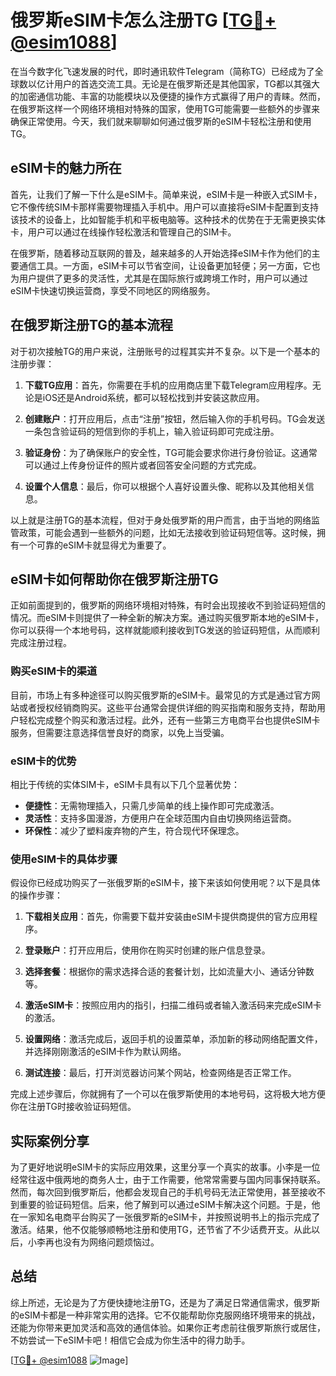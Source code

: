 # 俄罗斯eSIM卡怎么注册TG [[TG💪+ @esim1088](https://t.me/s/esim1088)]

在当今数字化飞速发展的时代，即时通讯软件Telegram（简称TG）已经成为了全球数以亿计用户的首选交流工具。无论是在俄罗斯还是其他国家，TG都以其强大的加密通信功能、丰富的功能模块以及便捷的操作方式赢得了用户的青睐。然而，在俄罗斯这样一个网络环境相对特殊的国家，使用TG可能需要一些额外的步骤来确保正常使用。今天，我们就来聊聊如何通过俄罗斯的eSIM卡轻松注册和使用TG。

## eSIM卡的魅力所在

首先，让我们了解一下什么是eSIM卡。简单来说，eSIM卡是一种嵌入式SIM卡，它不像传统SIM卡那样需要物理插入手机中。用户可以直接将eSIM卡配置到支持该技术的设备上，比如智能手机和平板电脑等。这种技术的优势在于无需更换实体卡，用户可以通过在线操作轻松激活和管理自己的SIM卡。

在俄罗斯，随着移动互联网的普及，越来越多的人开始选择eSIM卡作为他们的主要通信工具。一方面，eSIM卡可以节省空间，让设备更加轻便；另一方面，它也为用户提供了更多的灵活性，尤其是在国际旅行或跨境工作时，用户可以通过eSIM卡快速切换运营商，享受不同地区的网络服务。

## 在俄罗斯注册TG的基本流程

对于初次接触TG的用户来说，注册账号的过程其实并不复杂。以下是一个基本的注册步骤：

1. **下载TG应用**：首先，你需要在手机的应用商店里下载Telegram应用程序。无论是iOS还是Android系统，都可以轻松找到并安装这款应用。

2. **创建账户**：打开应用后，点击“注册”按钮，然后输入你的手机号码。TG会发送一条包含验证码的短信到你的手机上，输入验证码即可完成注册。

3. **验证身份**：为了确保账户的安全性，TG可能会要求你进行身份验证。这通常可以通过上传身份证件的照片或者回答安全问题的方式完成。

4. **设置个人信息**：最后，你可以根据个人喜好设置头像、昵称以及其他相关信息。

以上就是注册TG的基本流程，但对于身处俄罗斯的用户而言，由于当地的网络监管政策，可能会遇到一些额外的问题，比如无法接收到验证码短信等。这时候，拥有一个可靠的eSIM卡就显得尤为重要了。

## eSIM卡如何帮助你在俄罗斯注册TG

正如前面提到的，俄罗斯的网络环境相对特殊，有时会出现接收不到验证码短信的情况。而eSIM卡则提供了一种全新的解决方案。通过购买俄罗斯本地的eSIM卡，你可以获得一个本地号码，这样就能顺利接收到TG发送的验证码短信，从而顺利完成注册过程。

### 购买eSIM卡的渠道

目前，市场上有多种途径可以购买俄罗斯的eSIM卡。最常见的方式是通过官方网站或者授权经销商购买。这些平台通常会提供详细的购买指南和服务支持，帮助用户轻松完成整个购买和激活过程。此外，还有一些第三方电商平台也提供eSIM卡服务，但需要注意选择信誉良好的商家，以免上当受骗。

### eSIM卡的优势

相比于传统的实体SIM卡，eSIM卡具有以下几个显著优势：

- **便捷性**：无需物理插入，只需几步简单的线上操作即可完成激活。
- **灵活性**：支持多国漫游，方便用户在全球范围内自由切换网络运营商。
- **环保性**：减少了塑料废弃物的产生，符合现代环保理念。

### 使用eSIM卡的具体步骤

假设你已经成功购买了一张俄罗斯的eSIM卡，接下来该如何使用呢？以下是具体的操作步骤：

1. **下载相关应用**：首先，你需要下载并安装由eSIM卡提供商提供的官方应用程序。

2. **登录账户**：打开应用后，使用你在购买时创建的账户信息登录。

3. **选择套餐**：根据你的需求选择合适的套餐计划，比如流量大小、通话分钟数等。

4. **激活eSIM卡**：按照应用内的指引，扫描二维码或者输入激活码来完成eSIM卡的激活。

5. **设置网络**：激活完成后，返回手机的设置菜单，添加新的移动网络配置文件，并选择刚刚激活的eSIM卡作为默认网络。

6. **测试连接**：最后，打开浏览器访问某个网站，检查网络是否正常工作。

完成上述步骤后，你就拥有了一个可以在俄罗斯使用的本地号码，这将极大地方便你在注册TG时接收验证码短信。

## 实际案例分享

为了更好地说明eSIM卡的实际应用效果，这里分享一个真实的故事。小李是一位经常往返中俄两地的商务人士，由于工作需要，他常常需要与国内同事保持联系。然而，每次回到俄罗斯后，他都会发现自己的手机号码无法正常使用，甚至接收不到重要的验证码短信。后来，他了解到可以通过eSIM卡解决这个问题。于是，他在一家知名电商平台购买了一张俄罗斯的eSIM卡，并按照说明书上的指示完成了激活。结果，他不仅能够顺畅地注册和使用TG，还节省了不少话费开支。从此以后，小李再也没有为网络问题烦恼过。

## 总结

综上所述，无论是为了方便快捷地注册TG，还是为了满足日常通信需求，俄罗斯的eSIM卡都是一种非常实用的选择。它不仅能帮助你克服网络环境带来的挑战，还能为你带来更加灵活和高效的通信体验。如果你正考虑前往俄罗斯旅行或居住，不妨尝试一下eSIM卡吧！相信它会成为你生活中的得力助手。

[[TG💪+ @esim1088](https://t.me/s/esim1088) ![Image](https://i.postimg.cc/4NQfJmqS/Snipaste-2025-05-13-00-14-12.png)]